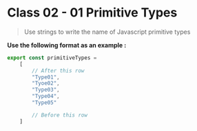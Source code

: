 #  Class 02 - 01 Primitive Types  

> Use strings to write the name of Javascript primitive types

**Use the following format as an example :**

~~~javascript
export const primitiveTypes =
    [
        // After this row
        "Type01",
        "Tyoe02",
        "Type03",
        "Type04",
        "Type05"

        // Before this row
    ]
~~~
